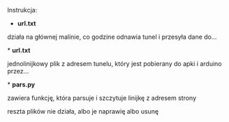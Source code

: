 <h>Instrukcja:</h>
* <h><b>url.txt</b> </h>
<p>działa na głównej malinie, co godzine odnawia tunel i przesyła dane do…</p>
* <h><b>url.txt</b> </h>
<p>jednolinijkowy plik z adresem tunelu, który jest pobierany do apki i arduino przez…</p>
* <h><b>pars.py</b> </h>
<p>zawiera funkcję, która parsuje i szczytuje linijkę z adresem strony</p>
<p>reszta plików nie działa, albo je naprawię albo usunę
